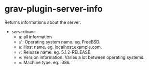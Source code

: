 # grav-plugin-server-info

Returns informations about the server:

- `serverUname`
  - `a`: all information
  -  `s`': Operating system name. eg. FreeBSD.
  - `n`: Host name. eg. localhost.example.com.
  - `r`: Release name. eg. 5.1.2-RELEASE.
  - `v`: Version information. Varies a lot between operating systems.
  - `m`: Machine type. eg. i386. 

